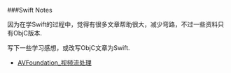 ###Swift Notes

因为在学Swift的过程中，觉得有很多文章帮助很大，减少弯路，不过一些资料只有ObjC版本.

写下一些学习感想，或改写ObjC文章为Swift.



- [AVFoundation_视频流处理](https://github.com/KrisYu/Swift-Qi/blob/master/AVFoundation_视频流处理%20Swift/iOS学习：AVFoundation%20视频流处理%20Swift.md)